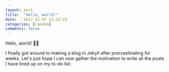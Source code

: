 ```yaml
---
layout: post
title:  "Hello, world!"
date:   2017-12-07 11:22:19
categories: [random]
comments: false
---
```

Hello, world! 👋🏼

<!--more-->

I finally got around to making a blog in Jekyll after procrastinating for weeks. Let's just hope I can now gather the motivation to write all the posts I have lined up on my to-do list.
